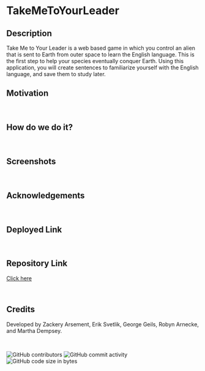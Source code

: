 # TakeMeToYourLeader

## Description
Take Me to Your Leader is a web based game in which you control an alien that is sent to Earth from outer space to learn the English language. This is the first step to help your species eventually conquer Earth. Using this application, you will create sentences to familiarize yourself with the English language, and save them to study later.
<br>

## Motivation

<br>

## How do we do it?

<br>

## Screenshots

<br>

## Acknowledgements

<br>

## Deployed Link

<br>

## Repository Link
[Click here](https://github.com/ribbonanarchy/TakeMeToYourLeader)

<br>

## Credits
Developed by Zackery Arsement, Erik Svetlik, George Geils, Robyn Arnecke, and Martha Dempsey.

<br>

![GitHub contributors](https://img.shields.io/github/contributors/ribbonanarchy/TakeMeToYourLeader?style=for-the-badge) ![GitHub commit activity](https://img.shields.io/github/commit-activity/m/ribbonanarchy/TakeMeToYourLeader?style=for-the-badge) ![GitHub code size in bytes](https://img.shields.io/github/languages/code-size/ribbonanarchy/TakeMeToYourLeader?style=for-the-badge)